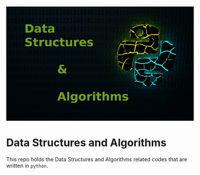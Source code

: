 ![banner](banner.jpg)

# Data Structures and Algorithms 

This repo holds the Data Structures and Algorithms related codes that are written in `python`.  
